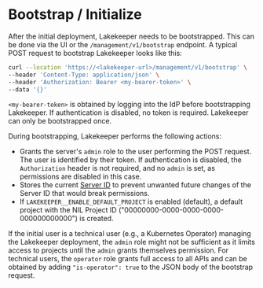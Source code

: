 # Bootstrap / Initialize
After the initial deployment, Lakekeeper needs to be bootstrapped. This can be done via the UI or the `/management/v1/bootstrap` endpoint. A typical POST request to bootstrap Lakekeeper looks like this:

```bash
curl --location 'https://<lakekeeper-url>/management/v1/bootstrap' \
--header 'Content-Type: application/json' \
--header 'Authorization: Bearer <my-bearer-token>' \
--data '{}'
```

`<my-bearer-token>` is obtained by logging into the IdP before bootstrapping Lakekeeper. If authentication is disabled, no token is required. Lakekeeper can only be bootstrapped once.

During bootstrapping, Lakekeeper performs the following actions:

* Grants the server's `admin` role to the user performing the POST request. The user is identified by their token. If authentication is disabled, the `Authorization` header is not required, and no `admin` is set, as permissions are disabled in this case.
* Stores the current [Server ID](./concepts.md#server) to prevent unwanted future changes of the Server ID that would break permissions.
* If `LAKEKEEPER__ENABLE_DEFAULT_PROJECT` is enabled (default), a default project with the NIL Project ID ("00000000-0000-0000-0000-000000000000") is created.

If the initial user is a technical user (e.g., a Kubernetes Operator) managing the Lakekeeper deployment, the `admin` role might not be sufficient as it limits access to projects until the `admin` grants themselves permission. For technical users, the `operator` role grants full access to all APIs and can be obtained by adding `"is-operator": true` to the JSON body of the bootstrap request.
